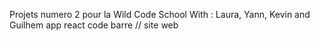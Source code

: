 Projets numero 2 pour la Wild Code School
With : Laura, Yann, Kevin and Guilhem
app react code barre // site web